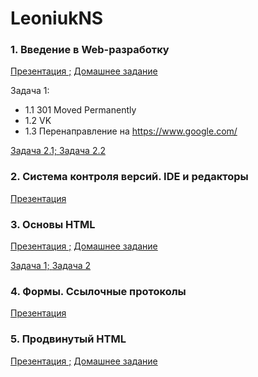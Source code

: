# LeoniukNS

### 1. Введение в Web-разработку

[Презентация ;](https://docs.google.com/presentation/d/1zfDRP1nq9DJJbuWsHeGOGXB_qqSscd-lUq0fVfs7E0o/edit)
[Домашнее задание](https://github.com/AdukarIT/_Tasks_/blob/master/task1.pdf)

Задача 1:

- 1.1 301 Moved Permanently
- 1.2 VK
- 1.3 Перенаправление на https://www.google.com/

[Задача 2.1; ](https://jsfiddle.net/RainyNick/pcjmwtz6/)
[Задача 2.2](https://jsfiddle.net/RainyNick/q2p7xhbL/)

### 2. Система контроля версий. IDE и редакторы

[Презентация](https://docs.google.com/presentation/d/1M50_SoNbUufRwT_sYNnCDfVGrf48aAsivAaSQh1pKdk/edit)

### 3. Основы HTML

[Презентация ;](https://docs.google.com/presentation/d/1WgUWIp_JkCTRVB6V4jDXOt1cN694DYananXn-s5GSOg/edit)
[Домашнее задание](https://github.com/AdukarIT/_Tasks_/blob/master/HTML-bases.md)

[Задача 1; ](https://github.com/AdukarIT/LeoniukNS/tree/master/Repair%20service)
[Задача 2](https://github.com/AdukarIT/LeoniukNS/tree/master/Equipment%20shop)

### 4. Формы. Ссылочные протоколы

[Презентация](https://docs.google.com/presentation/d/11sfdZrM2wLuw6472JCh6ijq3uD19o1rWXlQNB0rqbOw/edit)

### 5. Продвинутый HTML

[Презентация ;](https://docs.google.com/presentation/d/1DOHVcTDGGR2L0QjvXatpW5fyryKqAgU9T7Z7doGmSlc/edit)
[Домашнее задание](https://github.com/AdukarIT/_Tasks_/blob/master/HTML-advance.md)
